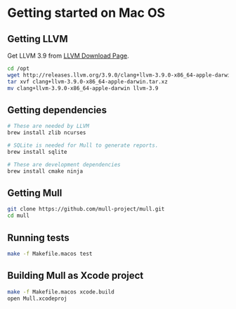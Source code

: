 # Getting started on Mac OS

## Getting LLVM

Get LLVM 3.9 from [LLVM Download Page](http://releases.llvm.org/).

```bash
cd /opt
wget http://releases.llvm.org/3.9.0/clang+llvm-3.9.0-x86_64-apple-darwin.tar.xz
tar xvf clang+llvm-3.9.0-x86_64-apple-darwin.tar.xz
mv clang+llvm-3.9.0-x86_64-apple-darwin llvm-3.9
```

## Getting dependencies

```bash
# These are needed by LLVM
brew install zlib ncurses

# SQLite is needed for Mull to generate reports.
brew install sqlite

# These are development dependencies
brew install cmake ninja
```

## Getting Mull

```bash
git clone https://github.com/mull-project/mull.git
cd mull
```

## Running tests

```bash
make -f Makefile.macos test
```

## Building Mull as Xcode project

```bash
make -f Makefile.macos xcode.build
open Mull.xcodeproj
```
